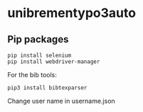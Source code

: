 # unibrementypo3auto
## Pip packages

```
pip install selenium
pip install webdriver-manager
```

For the bib tools:

```
pip3 install bibtexparser
```

Change user name in username.json




